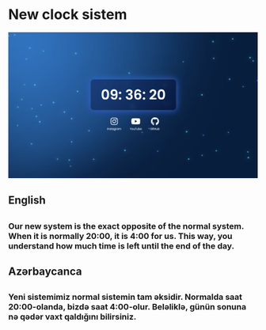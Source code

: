 <H1>New clock sistem</H1>
<img src = "https://github.com/AliCalalzade/new-clock-system/blob/ac4058db73b39d26597e12c5b2142a1af82bb1c8/Clock.png"/>
<h2>English<h2>
<h3>Our new system is the exact opposite of the normal system. When it is normally 20:00, it is 4:00 for us. This way, you understand how much time is left until the end of the day.</h3>
  <H2>Azərbaycanca<H2>
<h3>Yeni sistemimiz normal sistemin tam əksidir. Normalda saat 20:00-olanda, bizdə saat 4:00-olur. Beləliklə, günün sonuna nə qədər vaxt qaldığını bilirsiniz.</h3>
